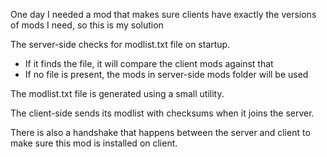 One day I needed a mod that makes sure clients have exactly the versions of mods I need, so this is my solution

The server-side checks for modlist.txt file on startup.
- If it finds the file, it will compare the client mods against that
- If no file is present, the mods in server-side mods folder will be used

The modlist.txt file is generated using a small utility.

The client-side sends its modlist with checksums when it joins the server.

There is also a handshake that happens between the server and client to make sure this mod is installed on client.
